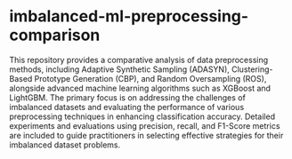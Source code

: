 # imbalanced-ml-preprocessing-comparison
This repository provides a comparative analysis of data preprocessing methods, including Adaptive Synthetic Sampling (ADASYN), Clustering-Based Prototype Generation (CBP), and Random Oversampling (ROS), alongside advanced machine learning algorithms such as XGBoost and LightGBM. The primary focus is on addressing the challenges of imbalanced datasets and evaluating the performance of various preprocessing techniques in enhancing classification accuracy. Detailed experiments and evaluations using precision, recall, and F1-Score metrics are included to guide practitioners in selecting effective strategies for their imbalanced dataset problems.

